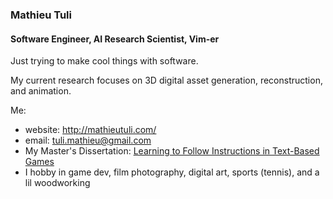 ### Mathieu Tuli

#### Software Engineer, AI Research Scientist, Vim-er

Just trying to make cool things with software. 

My current research focuses on 3D digital asset generation, reconstruction, and animation.

<!--
![Github Stats](https://github-readme-stats.vercel.app/api?username=mathieutuli&count_private=true&show_icons=true&include_all_commits=true)
![Top Langs](https://github-readme-stats.vercel.app/api/top-langs/?username=mathieutuli&hide=TeX&layout=compact)


### 🔭 My Masters focused on controllable text generation for task-oriented dialogue systems where my thesis was accepted at [NeurIPS](https://openreview.net/forum?id=StlwkcFsjaZ)
-->

Me:
- website: <http://mathieutuli.com/>
- email: <tuli.mathieu@gmail.com>
- My Master's Dissertation: [Learning to Follow Instructions in Text-Based Games](https://github.com/mathieutuli/ltl-gata)
- I hobby in game dev, film photography, digital art, sports (tennis), and a lil woodworking
  
<!--
Text-based games present a unique class of sequential decision making problem in which agents interact with a partially observable, simulated environment via actions and observations conveyed through natural language. Such observations typically include instructions that, in a reinforcement learning (RL) setting, can directly or indirectly guide a player towards completing reward-worthy tasks. In this work, we study the ability of RL agents to follow such instructions. We conduct experiments that show that the performance of state-of-the-art text-based game agents is largely unaffected by the presence or absence of such instructions, and that these agents are typically unable to execute tasks to completion. To further study and address the task of instruction following, we equip RL agents with an internal structured representation of natural language instructions in the form of Linear Temporal Logic (LTL), a formal language that is increasingly used for temporally extended reward specification in RL. Our framework both supports and highlights the benefit of understanding the temporal semantics of instructions and in measuring progress towards achievement of such a temporally extended behaviour. Experiments with 500+ games in TextWorld demonstrate the superior performance of our approach.


#### [autoHyper](https://github.com/MathieuTuli/autoHyper) (2022)
Automatic hyper-parameter tuning of convolutional neural networks using novel metrics.

#### [AdaS](https://github.com/mahdihosseini/adas) (2022)
In this project, my colleague ([Mahdi Hosseini](https://github.com/mahdihosseini)) and I designed a new adaptive optimization technique for stochastic gradient descent. This project is built in PyTorch. The code format, training pipeline, and general construction in my major contribution to this work, while Professor Hosseini development the optimizer theoretically prior to my involvement with the work.

#### [dyanmic-stable-matching](https://github.com/MathieuTuli/dyanmic-stable-matching) (2021)
In this project my colleagues and I are investigating a variant of the classic [stable matching problem](https://en.wikipedia.org/wiki/Stable_marriage_problem). The traditional setup is to have N men and women, each with associated preferences for the opposite sex, and the goal is to match each man and woman in a stable fashion. We question what happens when preferences decay over time (divorce does happen after all), and how well state-of-the-art algorithms handle time-decaying preferences and whether some are better than others. As an ambition, we are also looking into how we might improve current methods to better handle time-decaying preferences.

This variant is much more interesting froma practical standpoint, where agents in a system will have varying utilities for other agents, and finding a stable match, or the most stable match over time, can be critical to things like efficieny and long-term satisfaction.

#### [UHINet](https://github.com/MathieuTuli/uhinet) (2019-2020)
In this project, my colleagues and I investigated the use of satellite imagery and satellite tempearture maps to model the effect of infrastructure development on temperature changes in a city ([urban heat island effect](https://www.nationalgeographic.org/encyclopedia/urban-heat-island/) = UHI). The contributions are two-fold
1. I architected and trained a model that could interpret satellite imagery and translate it to temperature maps with 1 degree Celcius accuracy. This model allows us to understand how (large) infrastructures influence the surround temperature of an area.
2. We built a prototype interface that allowed users to navigate a map, select an area, and modify its infrastructure (e.g. park -> apartment building). We could then compare this change using our model to visualize and quantity the potential effects on the local climate.

#### [thumbnail-colour-and-view-count](https://github.com/MathieuTuli/thumbnail-colour-and-view-count) (2018)
Now an old project, this was one of the first machine learning projects I ever did on my own, tackling a problem for fun. The idea was to analyze YouTube thumbnail colour features against the resulting view count for a single topic/creator. Specifically, I focused on Ali-A, a gamer. 

To provide some more context, I noticed while watching a few of his videos back then that certain games he played were much more vibrant in colour, and as a result so were the associated thumbnail images. I also felt that those with more vibrant colours had higher view counts, so I wanted to investigate this theory. The idea behind the solution is simple: I built a KNN algorithm to process the thumbails and return the dominant colour clusters in the thumbnail, and then associated those clusters with view counts, and attempted to analyze the results.

Unfortunately, although fun and interesting, the results did not pan out. A few issues arose:
1. It was hard to account for external factors like growing popularity of YouTube and the games themselves, which could have contributed to higher view counts
2. The clustering of colours ends up resolving to blended colours that didn't really represent the initial samples well. Meaning, although the image looks very pink, there is in fact a lot of black/brown/grey around edges, in shadows, etc. that means that the image clusters towards a dark brown/pink. 

Looking back, there are many things I would do differently, although I would spend paragraphs talking about it. If you'd like to chat about it, send me an [email](tuli.mathieu@gmail.com)!
-->
